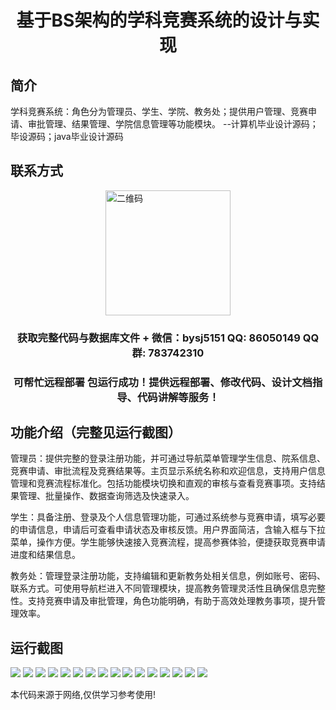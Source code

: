 <p><h1 align="center">基于BS架构的学科竞赛系统的设计与实现</h1></p>

## 简介
学科竞赛系统：角色分为管理员、学生、学院、教务处；提供用户管理、竞赛申请、审批管理、结果管理、学院信息管理等功能模块。    --计算机毕业设计源码；毕设源码；java毕业设计源码


## 联系方式
<img src="https://bs-1329754181.cos.ap-shanghai.myqcloud.com/wx.jpg" alt="二维码" style="display: block; margin: 0 auto;" width="200px">
<p><h3 align="center">获取完整代码与数据库文件 + 微信：bysj5151 QQ: 86050149 QQ群: 783742310</h3></p>
<p><h3 align="center">可帮忙远程部署 包运行成功！提供远程部署、修改代码、设计文档指导、代码讲解等服务！</h3></p>

## 功能介绍（完整见运行截图）
管理员：提供完整的登录注册功能，并可通过导航菜单管理学生信息、院系信息、竞赛申请、审批流程及竞赛结果等。主页显示系统名称和欢迎信息，支持用户信息管理和竞赛流程标准化。包括功能模块切换和直观的审核与查看竞赛事项。支持结果管理、批量操作、数据查询筛选及快速录入。

学生：具备注册、登录及个人信息管理功能，可通过系统参与竞赛申请，填写必要的申请信息，申请后可查看申请状态及审核反馈。用户界面简洁，含输入框与下拉菜单，操作方便。学生能够快速接入竞赛流程，提高参赛体验，便捷获取竞赛申请进度和结果信息。

教务处：管理登录注册功能，支持编辑和更新教务处相关信息，例如账号、密码、联系方式。可使用导航栏进入不同管理模块，提高教务管理灵活性且确保信息完整性。支持竞赛申请及审批管理，角色功能明确，有助于高效处理教务事项，提升管理效率。


## 运行截图
![](https://bs-1329754181.cos.ap-shanghai.myqcloud.com/ssm/BasedOnBSArchitectureAcademicCompetitionSystem/img/001.jpg)
![](https://bs-1329754181.cos.ap-shanghai.myqcloud.com/ssm/BasedOnBSArchitectureAcademicCompetitionSystem/img/002.jpg)
![](https://bs-1329754181.cos.ap-shanghai.myqcloud.com/ssm/BasedOnBSArchitectureAcademicCompetitionSystem/img/003.jpg)
![](https://bs-1329754181.cos.ap-shanghai.myqcloud.com/ssm/BasedOnBSArchitectureAcademicCompetitionSystem/img/004.jpg)
![](https://bs-1329754181.cos.ap-shanghai.myqcloud.com/ssm/BasedOnBSArchitectureAcademicCompetitionSystem/img/005.jpg)
![](https://bs-1329754181.cos.ap-shanghai.myqcloud.com/ssm/BasedOnBSArchitectureAcademicCompetitionSystem/img/006.jpg)
![](https://bs-1329754181.cos.ap-shanghai.myqcloud.com/ssm/BasedOnBSArchitectureAcademicCompetitionSystem/img/007.jpg)
![](https://bs-1329754181.cos.ap-shanghai.myqcloud.com/ssm/BasedOnBSArchitectureAcademicCompetitionSystem/img/008.jpg)
![](https://bs-1329754181.cos.ap-shanghai.myqcloud.com/ssm/BasedOnBSArchitectureAcademicCompetitionSystem/img/009.jpg)
![](https://bs-1329754181.cos.ap-shanghai.myqcloud.com/ssm/BasedOnBSArchitectureAcademicCompetitionSystem/img/010.jpg)
![](https://bs-1329754181.cos.ap-shanghai.myqcloud.com/ssm/BasedOnBSArchitectureAcademicCompetitionSystem/img/011.jpg)
![](https://bs-1329754181.cos.ap-shanghai.myqcloud.com/ssm/BasedOnBSArchitectureAcademicCompetitionSystem/img/012.jpg)
![](https://bs-1329754181.cos.ap-shanghai.myqcloud.com/ssm/BasedOnBSArchitectureAcademicCompetitionSystem/img/013.jpg)
![](https://bs-1329754181.cos.ap-shanghai.myqcloud.com/ssm/BasedOnBSArchitectureAcademicCompetitionSystem/img/014.jpg)
![](https://bs-1329754181.cos.ap-shanghai.myqcloud.com/ssm/BasedOnBSArchitectureAcademicCompetitionSystem/img/015.jpg)
![](https://bs-1329754181.cos.ap-shanghai.myqcloud.com/ssm/BasedOnBSArchitectureAcademicCompetitionSystem/img/016.jpg)

<p>本代码来源于网络,仅供学习参考使用!</p>
